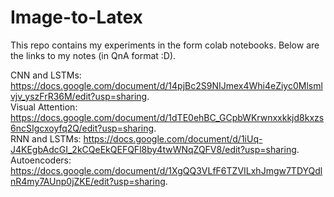 # Image-to-Latex
This repo contains my experiments in the form colab notebooks.
Below are the links to my notes (in QnA format :D).

CNN and LSTMs: https://docs.google.com/document/d/14pjBc2S9NIJmex4Whi4eZiyc0Mlsmlvjv_yszFrR36M/edit?usp=sharing.  
Visual Attention: https://docs.google.com/document/d/1dTE0ehBC_GCpbWKrwnxxkkjd8kxzs6ncSIgcxoyfq2Q/edit?usp=sharing.  
RNN and LSTMs: https://docs.google.com/document/d/1iUq-J4KEgbAdcGI_2kCQeEkQEFQFl8by4twWNqZQFV8/edit?usp=sharing. 
Autoencoders: https://docs.google.com/document/d/1XgQQ3VLfF6TZVILxhJmgw7TDYQdlnR4my7AUnp0jZKE/edit?usp=sharing. 


